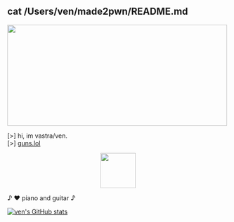 ## cat /Users/ven/made2pwn/README.md

<img src="https://github.com/user-attachments/assets/5c504274-819e-4ddc-9e86-07ba722b31e4" width="500" height="230">

[>] hi, im vastra/ven. \
[>] [guns.lol](https://guns.lol/ginkgo)

<p align="center" dir="auto">
  <a href="https://www.apple.com/macos/">
    <img src="https://img.shields.io/badge/macOS-000000?style=flat&logo=apple&logoColor=white" style="width: 80px; height: auto;">
  </a>
</p>

♪ ♥️ piano and guitar ♪

[![ven's GitHub stats](https://github-readme-stats.vercel.app/api/top-langs/?username=made2pwn&langs_count=6&theme=rose_pine)](https://github.com/anuraghazra/github-readme-stats)
